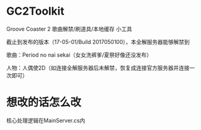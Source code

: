# GC2Toolkit
Groove Coaster 2 歌曲解禁/刷道具/本地缓存 小工具

截止到发布的版本（17-05-01/Build 2017050100），本全解服务器能够解禁到

歌曲：Period no nai sekai（女女洗裤爹/夏祭好像还没发布）

人物：人偶使2D（如连接全解服务器后未解禁，恢复成连接官方服务器并连接一次即可）

# 想改的话怎么改
核心处理逻辑在MainServer.cs内
